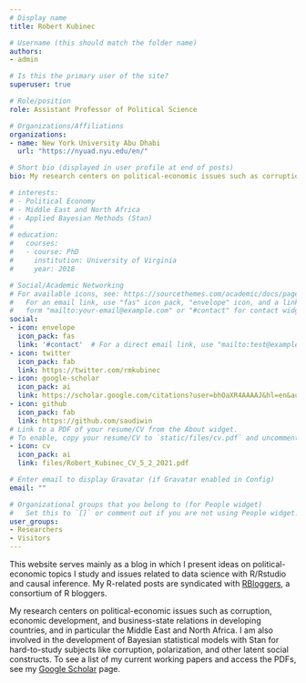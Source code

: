 ```yaml
---
# Display name
title: Robert Kubinec

# Username (this should match the folder name)
authors:
- admin

# Is this the primary user of the site?
superuser: true

# Role/position
role: Assistant Professor of Political Science

# Organizations/Affiliations
organizations:
- name: New York University Abu Dhabi
  url: "https://nyuad.nyu.edu/en/"

# Short bio (displayed in user profile at end of posts)
bio: My research centers on political-economic issues such as corruption, economic development, and business-state relations in developing countries, and in particular the Middle East and North Africa. I am also involved in the development of Bayesian statistical models with Stan for hard-to-study subjects like corruption, polarization, and other latent social constructs.

# interests:
# - Political Economy
# - Middle East and North Africa
# - Applied Bayesian Methods (Stan)
# 
# education:
#   courses:
#   - course: PhD
#     institution: University of Virginia
#     year: 2018

# Social/Academic Networking
# For available icons, see: https://sourcethemes.com/academic/docs/page-builder/#icons
#   For an email link, use "fas" icon pack, "envelope" icon, and a link in the
#   form "mailto:your-email@example.com" or "#contact" for contact widget.
social:
- icon: envelope
  icon_pack: fas
  link: '#contact'  # For a direct email link, use "mailto:test@example.org".
- icon: twitter
  icon_pack: fab
  link: https://twitter.com/rmkubinec
- icon: google-scholar
  icon_pack: ai
  link: https://scholar.google.com/citations?user=bhOaXR4AAAAJ&hl=en&authuser=1
- icon: github
  icon_pack: fab
  link: https://github.com/saudiwin
# Link to a PDF of your resume/CV from the About widget.
# To enable, copy your resume/CV to `static/files/cv.pdf` and uncomment the lines below.
- icon: cv
  icon_pack: ai
  link: files/Robert_Kubinec_CV_5_2_2021.pdf

# Enter email to display Gravatar (if Gravatar enabled in Config)
email: ""

# Organizational groups that you belong to (for People widget)
#   Set this to `[]` or comment out if you are not using People widget.
user_groups:
- Researchers
- Visitors
---
```


This website serves mainly as a blog in which I present ideas on political-economic topics I study and issues related to data science with R/Rstudio and causal inference. My R-related posts are syndicated with [RBloggers](https://www.r-bloggers.com/), a consortium of R bloggers.

My research centers on political-economic issues such as corruption, economic development, and business-state relations in developing countries, and in particular the Middle East and North Africa. I am also involved in the development of Bayesian statistical models with Stan for hard-to-study subjects like corruption, polarization, and other latent social constructs. To see a list of my current working papers and access the PDFs, see my [Google Scholar](https://scholar.google.com/citations?user=bhOaXR4AAAAJ&hl=en&authuser=1) page.
